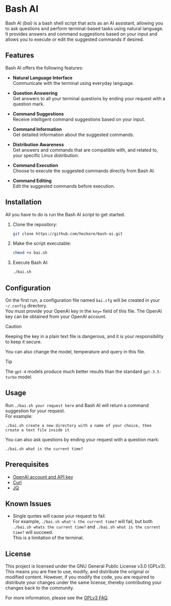 # Bash AI

Bash AI _(bai)_ is a bash shell script that acts as an AI assistant, allowing you to ask questions and perform terminal-based tasks using natural language. It provides answers and command suggestions based on your input and allows you to execute or edit the suggested commands if desired.

## Features

Bash AI offers the following features:

- **Natural Language Interface**\
	Communicate with the terminal using everyday language.
	
- **Question Answering**\
	Get answers to all your terminal questions by ending your request with a question mark.

- **Command Suggestions**\
	Receive intelligent command suggestions based on your input.

- **Command Information**\
	Get detailed information about the suggested commands.
	
- **Distribution Awareness**\
	Get answers and commands that are compatible with, and related to, your specific Linux distribution.

- **Command Execution**\
	Choose to execute the suggested commands directly from Bash AI.

- **Command Editing**\
	Edit the suggested commands before execution.

## Installation

All you have to do is run the Bash AI script to get started.

1. Clone the repository:

	```bash
	git clone https://github.com/hezkore/bash-ai.git
	```
2. Make the script executable:

	```bash
	chmod +x bai.sh
	```

3. Execute Bash AI:

	```bash
	./bai.sh
	```

## Configuration

On the first run, a configuration file named `bai.cfg` will be created in your `~/.config` directory.\
You must provide your OpenAI key in the `key=` field of this file. The OpenAI key can be obtained from your OpenAI account.

> [!CAUTION]
> Keeping the key in a plain text file is dangerous, and it is your responsibility to keep it secure.

You can also change the model, temperature and query in this file.

> [!TIP]
> The `gpt-4` models produce much better results than the standard `gpt-3.5-turbo` model.

## Usage

Run `./bai.sh your request here` and Bash AI will return a command suggestion for your request.\
For example:

```
./bai.sh create a new directory with a name of your choice, then create a text file inside it
```

You can also ask questions by ending your request with a question mark:

```
./bai.sh what is the current time?
```

## Prerequisites

- [OpenAI account and API key](https://platform.openai.com/apps)
- [Curl](https://curl.se/download.html)
- [JQ](https://stedolan.github.io/jq/download/)

## Known Issues

- Single quotes will cause your request to fail.\
	For example, `./bai.sh what's the current time?` will fail, but both `./bai.sh whats the current time?` and `./bai.sh what is the current time?` will succeed.\
	This is a limitation of the terminal.

## License

This project is licensed under the GNU General Public License v3.0 (GPLv3). This means you are free to use, modify, and distribute the original or modified content. However, if you modify the code, you are required to distribute your changes under the same license, thereby contributing your changes back to the community.

For more information, please see the [GPLv3 FAQ](https://www.gnu.org/licenses/gpl-faq.html).